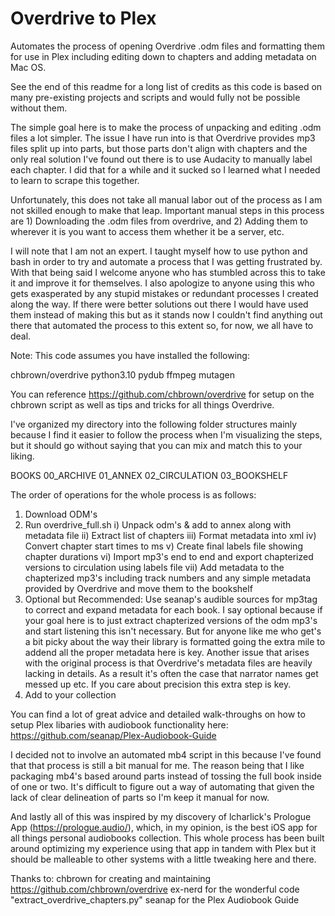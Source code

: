 # Overdrive to Plex

Automates the process of opening Overdrive .odm files and formatting them for use in Plex including editing down to chapters and adding metadata on Mac OS.

See the end of this readme for a long list of credits as this code is based on many pre-existing projects and scripts and would fully not be possible without them.

The simple goal here is to make the process of unpacking and editing .odm files a lot simpler. The issue I have run into is that Overdrive provides mp3 files split up into parts, but those parts don't align with chapters and the only real solution I've found out there is to use Audacity to manually label each chapter. I did that for a while and it sucked so I learned what I needed to learn to scrape this together.

Unfortunately, this does not take all manual labor out of the process as I am not skilled enough to make that leap. Important manual steps in this process are 1) Downloading the .odm files from overdrive, and 2) Adding them to wherever it is you want to access them whether it be a server, etc.

I will note that I am not an expert. I taught myself how to use python and bash in order to try and automate a process that I was getting frustrated by. With that being said I welcome anyone who has stumbled across this to take it and improve it for themselves. I also apologize to anyone using this who gets exasperated by any stupid mistakes or redundant processes I created along the way. If there were better solutions out there I would have used them instead of making this but as it stands now I couldn't find anything out there that automated the process to this extent so, for now, we all have to deal.

Note: This code assumes you have installed the following:

chbrown/overdrive
python3.10
pydub
ffmpeg
mutagen

You can reference https://github.com/chbrown/overdrive for setup on the chbrown script as well as tips and tricks for all things Overdrive.

I've organized my directory into the following folder structures mainly because I find it easier to follow the process when I'm visualizing the steps, but it should go without saying that you can mix and match this to your liking.

BOOKS
    00_ARCHIVE
    01_ANNEX
    02_CIRCULATION
    03_BOOKSHELF

The order of operations for the whole process is as follows:
1) Download ODM's
2) Run overdrive_full.sh
    i) Unpack odm's & add to annex along with metadata file
    ii) Extract list of chapters
    iii) Format metadata into xml
    iv) Convert chapter start times to ms
    v) Create final labels file showing chapter durations
    vi) Import mp3's end to end and export chapterized versions to circulation using labels file
    vii) Add metadata to the chapterized mp3's including track numbers and any simple metadata provided by Overdrive and move them to the bookshelf
3) Optional but Recommended: Use seanap's audible sources for mp3tag to correct and expand metadata for each book.
    I say optional because if your goal here is to just extract chapterized versions of the odm mp3's and start listening this isn't necessary. But for anyone like me who get's a bit picky about the way their library is formatted going the extra mile to addend all the proper metadata here is key. Another issue that arises with the original process is that Overdrive's metadata files are heavily lacking in details. As a result it's often the case that narrator names get messed up etc. If you care about precision this extra step is key.
4) Add to your collection

You can find a lot of great advice and detailed walk-throughs on how to setup Plex libaries with audiobook functionality here: https://github.com/seanap/Plex-Audiobook-Guide

I decided not to involve an automated mb4 script in this because I've found that that process is still a bit manual for me. The reason being that I like packaging mb4's based around parts instead of tossing the full book inside of one or two. It's difficult to figure out a way of automating that given the lack of clear delineation of parts so I'm keep it manual for now.

And lastly all of this was inspired by my discovery of lcharlick's Prologue App (https://prologue.audio/), which, in my opinion, is the best iOS app for all things personal audiobooks collection. This whole process has been built around optimizing my experience using that app in tandem with Plex but it should be malleable to other systems with a little tweaking here and there.

Thanks to:
chbrown for creating and maintaining https://github.com/chbrown/overdrive
ex-nerd for the wonderful code "extract_overdrive_chapters.py"
seanap for the Plex Audiobook Guide

